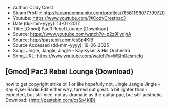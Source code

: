- Author: Cody Crest
- Steam Profile: http://steamcommunity.com/profiles/76561198077799720
- Youtube: https://www.youtube.com/@CodyCrestpac3
- Date (dd-mm-yyyy): 13-01-2017
- Title: [Gmod] Pac3 Rebel Lounge {Download}
- Source: https://www.youtube.com/watch?v=p2z9IIydjhA
- Source: http://pastebin.com/csSp4KiB
- Source Accessed (dd-mm-yyyy): 19-06-2025
- Song: Jingle, Jangle, Jingle - Kay Kyser & His Orchestra
- Song_URL: https://www.youtube.com/watch?v=WSfnDcsmcIg

## [Gmod] Pac3 Rebel Lounge {Download}

how to get copyright strike pt 1
or like hopefully not,
Jingle Jangle Jingle - Kay Kyser Radio Edit
either way, turned out great. a bit lighter than i expected, but still nice. not as dramatic as the guitar pac, but still aesthetic.
Download: {http://pastebin.com/csSp4KiB}
